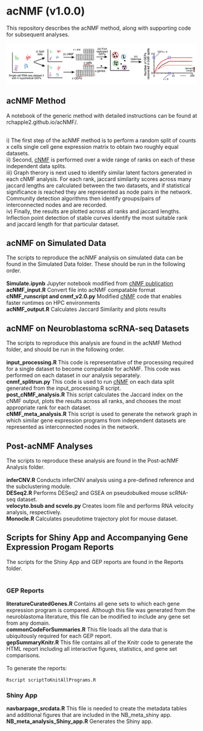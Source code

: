 # acNMF (v1.0.0)
This repository describes the acNMF method, along with supporting code for subsequent analyses.
<br><br>
![Alt Text](images/acNMF_schematic.png)

## acNMF Method
A notebook of the generic method with detailed instructions can be found at rchapple2.github.io/acNMF/.<br><br>

i) The first step of the acNMF method is to perform a random split of counts x cells single cell gene expression matrix to obtain two roughly equal datasets.<br>
ii) Second, [cNMF](https://github.com/dylkot/cNMF/tree/master) is performed over a wide range of ranks on each of these independent data splits. <br>
iii) Graph therory is next used to identify similar latent factors generated in each cNMF analysis. For each rank, jaccard similarity scores across many jaccard lengths are calculated between the two datasets, and if statistical significance is reached they are represented as node pairs in the network.  Community detection algorithms then identify groups/pairs of interconnected nodes and are recorded.<br>
iv) Finally, the results are plotted across all ranks and jaccard lengths.  Inflection point detection of stable curves identify the most suitable rank and jaccard length for that particular dataset.<br>

## acNMF on Simulated Data
The scripts to reproduce the acNMF analysis on simulated data can be found in the Simulated Data folder.  These should be run in the following order. <br><br>
**Simulate.ipynb** Jupyter notebook modified from [cNMF publication](https://github.com/dylkot/cNMF/blob/master/Tutorials/analyze_simulated_example_data.ipynb)<br>
**acNMF_input.R** Convert file into acNMF compatable format<br>
**cNMF_runscript and cnmf_v2.0.py** Modified [cNMF](https://github.com/dylkot/cNMF/tree/master) code that enables faster runtimes on HPC environments<br>
**acNMF_output.R** Calculates Jaccard Similarity and plots results<br>

## acNMF on Neuroblastoma scRNA-seq Datasets
The scripts to reproduce this analysis are found in the acNMF Method folder, and should be run in the following order.<br><br>
**input_processing.R** This code is representative of the processing required for a single dataset to become compatable for acNMF.  This code was performed on each dataset in our analysis separately.<br>
**cnmf_splitrun.py** This code is used to run [cNMF](https://github.com/dylkot/cNMF/tree/master) on each data split generated from the input_processing.R script.<br>
**post_cNMF_analysis.R**  This script calculates the Jaccard index on the cNMF output, plots the results across all ranks, and chooses the most appropriate rank for each dataset. <br>
**cNMF_meta_analysis.R**  This script is used to generate the network graph in which similar gene expression programs from independent datasets are represented as interconnected nodes in the network.<br> 

## Post-acNMF Analyses
The scripts to reproduce these analysis are found in the Post-acNMF Analysis folder. <br><br>
**inferCNV.R** Conducts inferCNV analysis using a pre-defined reference and the subclustering module.<br>
**DESeq2.R** Performs DESeq2 and GSEA on pseudobulked mouse scRNA-seq dataset.<br>
**velocyto.bsub and scvelo.py** Creates loom file and performs RNA velocity analysis, respectively.<br>
**Monocle.R** Calculates pseudotime trajectory plot for mouse dataset.<br>

## Scripts for Shiny App and Accompanying Gene Expression Progam Reports
The scripts for the Shiny App and GEP reports are found in the Reports folder.<br><br>
### GEP Reports
**literatureCuratedGenes.R** Contains all gene sets to which each gene expression program is compared.  Although this file was generated from the neuroblastoma literature, this file can be modified to include any gene set from any domain. <br>
**commonCodeForSummaries.R** This file loads all the data that is ubiquitously required for each GEP report.<br>
**gepSummaryKnitr.R** This file contains all of the Knitr code to generate the HTML report including all interactive figures, statistics, and gene set comparisons.<br><br>
To generate the reports: 
```{r, message=F}
Rscript scriptToKnitAllPrograms.R
```

### Shiny App
**navbarpage_srcdata.R** This file is needed to create the metadata tables and additional figures that are included in the NB_meta_shiny app.
**NB_meta_analysis_Shiny_app.R** Generates the Shiny app.
